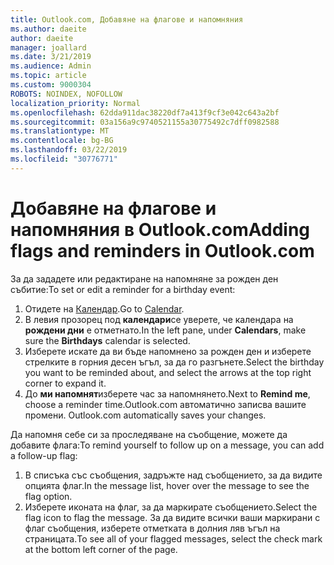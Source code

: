```yaml
---
title: Outlook.com, Добавяне на флагове и напомняния
ms.author: daeite
author: daeite
manager: joallard
ms.date: 3/21/2019
ms.audience: Admin
ms.topic: article
ms.custom: 9000304
ROBOTS: NOINDEX, NOFOLLOW
localization_priority: Normal
ms.openlocfilehash: 62dda911dac38220df7a413f9cf3e042c643a2bf
ms.sourcegitcommit: 03a156a9c9740521155a30775492c7dff0982588
ms.translationtype: MT
ms.contentlocale: bg-BG
ms.lasthandoff: 03/22/2019
ms.locfileid: "30776771"
---
```

# <a name="adding-flags-and-reminders-in-outlookcom"></a><span data-ttu-id="1998d-102">Добавяне на флагове и напомняния в Outlook.com</span><span class="sxs-lookup"><span data-stu-id="1998d-102">Adding flags and reminders in Outlook.com</span></span>

<span data-ttu-id="1998d-103">За да зададете или редактиране на напомняне за рожден ден събитие:</span><span class="sxs-lookup"><span data-stu-id="1998d-103">To set or edit a reminder for a birthday event:</span></span>

1. <span data-ttu-id="1998d-104">Отидете на [Календар](https://outlook.live.com/calendar/).</span><span class="sxs-lookup"><span data-stu-id="1998d-104">Go to [Calendar](https://outlook.live.com/calendar/).</span></span>
1. <span data-ttu-id="1998d-105">В левия прозорец под **календари**се уверете, че календара на **рождени дни** е отметнато.</span><span class="sxs-lookup"><span data-stu-id="1998d-105">In the left pane, under **Calendars**, make sure the **Birthdays** calendar is selected.</span></span>
1. <span data-ttu-id="1998d-106">Изберете искате да ви бъде напомнено за рожден ден и изберете стрелките в горния десен ъгъл, за да го разгънете.</span><span class="sxs-lookup"><span data-stu-id="1998d-106">Select the birthday you want to be reminded about, and select the arrows at the top right corner to expand it.</span></span>
1. <span data-ttu-id="1998d-107">До **ми напомнят**изберете час за напомнянето.</span><span class="sxs-lookup"><span data-stu-id="1998d-107">Next to **Remind me**, choose a reminder time.</span></span><span data-ttu-id="1998d-108">Outlook.com автоматично записва вашите промени.</span><span class="sxs-lookup"><span data-stu-id="1998d-108"> Outlook.com automatically saves your changes.</span></span>

<span data-ttu-id="1998d-109">Да напомня себе си за проследяване на съобщение, можете да добавите флага:</span><span class="sxs-lookup"><span data-stu-id="1998d-109">To remind yourself to follow up on a message, you can add a follow-up flag:</span></span>

1. <span data-ttu-id="1998d-110">В списъка със съобщения, задръжте над съобщението, за да видите опцията флаг.</span><span class="sxs-lookup"><span data-stu-id="1998d-110">In the message list, hover over the message to see the flag option.</span></span>
1. <span data-ttu-id="1998d-111">Изберете иконата на флаг, за да маркирате съобщението.</span><span class="sxs-lookup"><span data-stu-id="1998d-111">Select the flag icon to flag the message.</span></span> <span data-ttu-id="1998d-112">За да видите всички ваши маркирани с флаг съобщения, изберете отметката в долния ляв ъгъл на страницата.</span><span class="sxs-lookup"><span data-stu-id="1998d-112">To see all of your flagged messages, select the check mark at the bottom left corner of the page.</span></span>